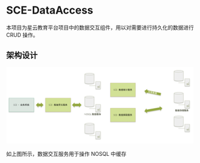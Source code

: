 # SCE-DataAccess

本项目为星云教育平台项目中的数据交互组件，用以对需要进行持久化的数据进行 CRUD 操作。

## 架构设计

![原本的架构设计](../README-IMG/data-access-original-design.png)

如上图所示，数据交互服务用于操作 NOSQL 中缓存